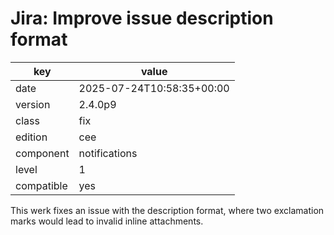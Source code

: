 [//]: # (werk v2)
# Jira: Improve issue description format

key        | value
---------- | ---
date       | 2025-07-24T10:58:35+00:00
version    | 2.4.0p9
class      | fix
edition    | cee
component  | notifications
level      | 1
compatible | yes

This werk fixes an issue with the description format, where two exclamation
marks would lead to invalid inline attachments.
